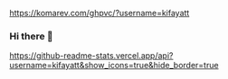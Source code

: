 https://komarev.com/ghpvc/?username=kifayatt
### Hi there 👋

<!--
**kifayatt/kifayatt** is a ✨ _special_ ✨ repository because its `README.md` (this file) appears on your GitHub profile.

Here are some ideas to get you started:

- 🔭 I’m currently working on ...
- 🌱 I’m currently learning ...
- 👯 I’m looking to collaborate on ...
- 🤔 I’m looking for help with ...
- 💬 Ask me about ...
- 📫 How to reach me: ...
- 😄 Pronouns: ...
- ⚡ Fun fact: ...
-->
https://github-readme-stats.vercel.app/api?username=kifayatt&show_icons=true&hide_border=true
